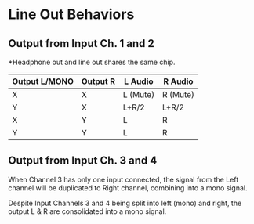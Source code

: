 # Line Out Behaviors

## Output from Input Ch. 1 and 2

*Headphone out and line out shares the same chip.

| Output  L/MONO | Output R | L Audio  | R Audio  |
| -------------- | -------- | -------- | -------- |
| X              | X        | L (Mute) | R (Mute) |
| Y              | X        | L+R/2    | L+R/2    |
| X              | Y        | L        | R        |
| Y              | Y        | L        | R        |


## Output from Input Ch. 3 and 4

When Channel 3 has only one input connected, the signal from the Left channel will be duplicated to Right channel, combining into a mono signal. 

Despite Input Channels 3 and 4 being split into left (mono) and right, the output L & R are consolidated into a mono signal.